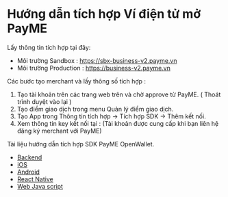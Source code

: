 # Hướng dẫn tích hợp Ví điện tử mở PayME
Lấy thông tin tích hợp tại đây:
- Môi trường Sandbox : https://sbx-business-v2.payme.vn
- Môi trường Production : https://business-v2.payme.vn  

Các bước tạo merchant và lấy thông số tích hợp :
1. Tạo tài khoản trên các trang web trên và chờ approve từ PayME. ( Thoát trình duyệt vào lại )
2. Tạo điểm giao dịch trong menu Quản lý điểm giao dịch.
3. Tạo App trong Thông tin tích hợp -> Tích hợp SDK -> Thêm kết nối.
4. Xem thông tin key kết nối tại :
(Tài khoản được cung cấp khi bạn liên hệ đăng ký merchant với PayME)

Tài liệu hướng dẫn tích hợp SDK PayME OpenWallet.
- [Backend](https://github.com/PayME-Tech/OpenEWallet/wiki/Backend)
- [iOS](https://github.com/PayME-Tech/PayME-SDK-IOS/blob/master/README.md)
- [Android](https://github.com/PayME-Tech/PayME-SDK-Android-Example/blob/main/README.md)
- [React Native](https://www.npmjs.com/package/react-native-payme-sdk)
- [Web Java script](https://github.com/PayME-Tech/PayME-SDK-JS-Example/blob/main/README.md)
